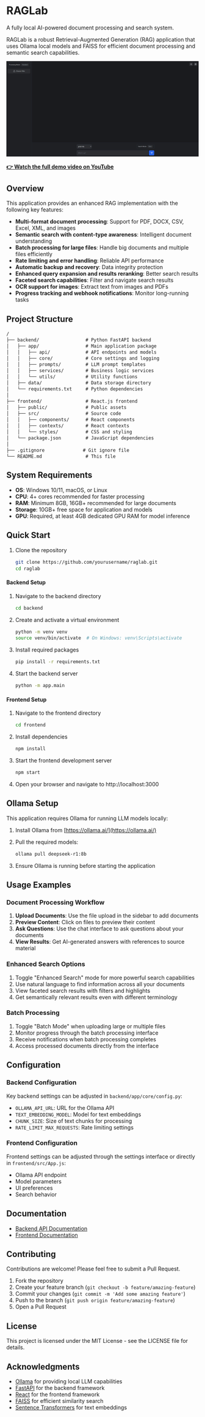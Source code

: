 # RAGLab

A fully local AI-powered document processing and search system.

RAGLab is a robust Retrieval-Augmented Generation (RAG) application that uses Ollama local models and FAISS for efficient document processing and semantic search capabilities.

![RAGLab Screenshot](image.png)

**[👉 Watch the full demo video on YouTube](https://youtu.be/V4CvTF1M_-8)**

## Overview

This application provides an enhanced RAG implementation with the following key features:

- **Multi-format document processing**: Support for PDF, DOCX, CSV, Excel, XML, and images
- **Semantic search with content-type awareness**: Intelligent document understanding
- **Batch processing for large files**: Handle big documents and multiple files efficiently
- **Rate limiting and error handling**: Reliable API performance
- **Automatic backup and recovery**: Data integrity protection
- **Enhanced query expansion and results reranking**: Better search results
- **Faceted search capabilities**: Filter and navigate search results
- **OCR support for images**: Extract text from images and PDFs
- **Progress tracking and webhook notifications**: Monitor long-running tasks

## Project Structure

```
/
├── backend/                 # Python FastAPI backend
│   ├── app/                 # Main application package
│   │   ├── api/             # API endpoints and models
│   │   ├── core/            # Core settings and logging
│   │   ├── prompts/         # LLM prompt templates
│   │   ├── services/        # Business logic services
│   │   └── utils/           # Utility functions
│   ├── data/                # Data storage directory
│   └── requirements.txt     # Python dependencies
│
├── frontend/                # React.js frontend
│   ├── public/              # Public assets
│   ├── src/                 # Source code
│   │   ├── components/      # React components
│   │   ├── contexts/        # React contexts
│   │   └── styles/          # CSS and styling
│   └── package.json         # JavaScript dependencies
│
├── .gitignore              # Git ignore file
└── README.md                # This file
```

## System Requirements

- **OS**: Windows 10/11, macOS, or Linux
- **CPU**: 4+ cores recommended for faster processing
- **RAM**: Minimum 8GB, 16GB+ recommended for large documents
- **Storage**: 10GB+ free space for application and models
- **GPU**: Required, at least 4GB dedicated GPU RAM for model inference

## Quick Start

1. Clone the repository
   ```bash
   git clone https://github.com/yourusername/raglab.git
   cd raglab
   ```

#### Backend Setup

1. Navigate to the backend directory
   ```bash
   cd backend
   ```

2. Create and activate a virtual environment
   ```bash
   python -m venv venv
   source venv/bin/activate  # On Windows: venv\Scripts\activate
   ```

3. Install required packages
   ```bash
   pip install -r requirements.txt
   ```

4. Start the backend server
   ```bash
   python -m app.main
   ```

#### Frontend Setup

1. Navigate to the frontend directory
   ```bash
   cd frontend
   ```

2. Install dependencies
   ```bash
   npm install
   ```

3. Start the frontend development server
   ```bash
   npm start
   ```

4. Open your browser and navigate to http://localhost:3000

## Ollama Setup

This application requires Ollama for running LLM models locally:

1. Install Ollama from [https://ollama.ai/](https://ollama.ai/)

2. Pull the required models:
   ```bash
   ollama pull deepseek-r1:8b
   ```

3. Ensure Ollama is running before starting the application

## Usage Examples

### Document Processing Workflow

1. **Upload Documents**: Use the file upload in the sidebar to add documents
2. **Preview Content**: Click on files to preview their content
3. **Ask Questions**: Use the chat interface to ask questions about your documents
4. **View Results**: Get AI-generated answers with references to source material

### Enhanced Search Options

1. Toggle "Enhanced Search" mode for more powerful search capabilities
2. Use natural language to find information across all your documents
3. View faceted search results with filters and highlights
4. Get semantically relevant results even with different terminology

### Batch Processing

1. Toggle "Batch Mode" when uploading large or multiple files
2. Monitor progress through the batch processing interface
3. Receive notifications when batch processing completes
4. Access processed documents directly from the interface

## Configuration

### Backend Configuration

Key backend settings can be adjusted in `backend/app/core/config.py`:

- `OLLAMA_API_URL`: URL for the Ollama API
- `TEXT_EMBEDDING_MODEL`: Model for text embeddings
- `CHUNK_SIZE`: Size of text chunks for processing
- `RATE_LIMIT_MAX_REQUESTS`: Rate limiting settings

### Frontend Configuration

Frontend settings can be adjusted through the settings interface or directly in `frontend/src/App.js`:

- Ollama API endpoint
- Model parameters
- UI preferences
- Search behavior

## Documentation

- [Backend API Documentation](backend/README.md)
- [Frontend Documentation](frontend/README.md)

## Contributing

Contributions are welcome! Please feel free to submit a Pull Request.

1. Fork the repository
2. Create your feature branch (`git checkout -b feature/amazing-feature`)
3. Commit your changes (`git commit -m 'Add some amazing feature'`)
4. Push to the branch (`git push origin feature/amazing-feature`)
5. Open a Pull Request

## License

This project is licensed under the MIT License - see the LICENSE file for details.

## Acknowledgments

- [Ollama](https://ollama.ai/) for providing local LLM capabilities
- [FastAPI](https://fastapi.tiangolo.com/) for the backend framework
- [React](https://reactjs.org/) for the frontend framework
- [FAISS](https://github.com/facebookresearch/faiss) for efficient similarity search
- [Sentence Transformers](https://www.sbert.net/) for text embeddings
